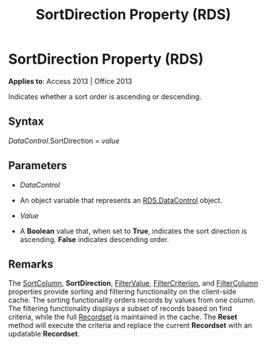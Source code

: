 ﻿---
title: SortDirection Property (RDS)
TOCTitle: SortDirection Property (RDS)
ms:assetid: 33de0dce-f371-6a54-d179-0627939f5b14
ms:mtpsurl: https://msdn.microsoft.com/library/JJ249106(v=office.15)
ms:contentKeyID: 48544119
ms.date: 09/18/2015
mtps_version: v=office.15
---

# SortDirection Property (RDS)


**Applies to**: Access 2013 | Office 2013


Indicates whether a sort order is ascending or descending.

## Syntax

*DataControl*.SortDirection = *value*

## Parameters

  - *DataControl*

  - An object variable that represents an [RDS.DataControl](datacontrol-object-rds.md) object.

  - *Value*

  - A **Boolean** value that, when set to **True**, indicates the sort direction is ascending. **False** indicates descending order.

## Remarks

The [SortColumn](sortcolumn-property-rds.md), **SortDirection**, [FilterValue](filtervalue-property-rds.md), [FilterCriterion](filtercriterion-property-rds.md), and [FilterColumn](filtercolumn-property-rds.md) properties provide sorting and filtering functionality on the client-side cache. The sorting functionality orders records by values from one column. The filtering functionality displays a subset of records based on find criteria, while the full [Recordset](recordset-object-ado.md) is maintained in the cache. The **Reset** method will execute the criteria and replace the current **Recordset** with an updatable **Recordset**.

